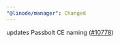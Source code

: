 ```yaml
---
"@linode/manager": Changed
---
```


updates Passbolt CE naming ([#10778](https://github.com/linode/manager/pull/10778))
